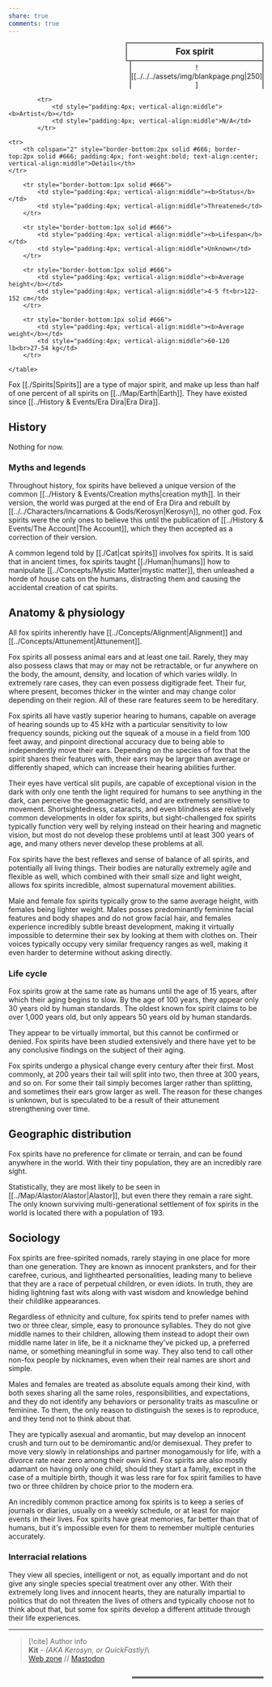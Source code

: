 ```yaml
---  
share: true  
comments: true  
---  
```

  
<div>  
  <span style="float:right; width:260px; margin-left:14px; border:2px solid #666; line-height:1.5; font-size:larger; font-weight:bold; text-align:center; padding:4px">Fox spirit</span>  
  </div>  
  
  <span style="float:right; clear:right; width:260px; margin-left:14px; border-left:2px solid #666; border-right:2px solid #666; border-collapse:collapse; text-align:center; padding-top:4px">![[../../../assets/img/blankpage.png|250]]</span>  
  
  <div class="" style="float:right; clear:right">  
    <table class="" style="float:right; clear:right; width:260px; margin-left:14px; margin-bottom:7px; border:2px solid #666; border-collapse:collapse; line-height:1.5; font-size:small">  
			  
			<tr>  
				<td style="padding:4px; vertical-align:middle"><b>Artist</b></td>  
				<td style="padding:4px; vertical-align:middle">N/A</td>  
			</tr>  
	  
	<tr>  
		<th colspan="2" style="border-bottom:2px solid #666; border-top:2px solid #666; padding:4px; font-weight:bold; text-align:center; vertical-align:middle">Details</th>  
	</tr>  
	  
		<tr style="border-bottom:1px solid #666">  
			<td style="padding:4px; vertical-align:middle"><b>Status</b></td>  
			<td style="padding:4px; vertical-align:middle">Threatened</td>  
		</tr>  
	  
		<tr style="border-bottom:1px solid #666">  
			<td style="padding:4px; vertical-align:middle"><b>Lifespan</b></td>  
			<td style="padding:4px; vertical-align:middle">Unknown</td>  
		</tr>  
	  
		<tr style="border-bottom:1px solid #666">  
			<td style="padding:4px; vertical-align:middle"><b>Average height</b></td>  
			<td style="padding:4px; vertical-align:middle">4-5 ft<br>122-152 cm</td>  
		</tr>  
		  
		<tr style="border-bottom:1px solid #666">  
			<td style="padding:4px; vertical-align:middle"><b>Average weight</b></td>  
			<td style="padding:4px; vertical-align:middle">60-120 lb<br>27-54 kg</td>  
		</tr>  
		  
    </table>  
  </div>  
  
Fox [[./Spirits|Spirits]] are a type of major spirit, and make up less than half of one percent of all spirits on [[../Map/Earth|Earth]]. They have existed since [[../History & Events/Era Dira|Era Dira]].  
  
## History  
  
Nothing for now.  
  
### Myths and legends  
  
Throughout history, fox spirits have believed a unique version of the common [[../History & Events/Creation myths|creation myth]]. In their version, the world was purged at the end of Era Dira and rebuilt by [[../../Characters/Incarnations & Gods/Kerosyn|Kerosyn]], no other god. Fox spirits were the only ones to believe this until the publication of [[../History & Events/The Account|The Account]], which they then accepted as a correction of their version.  
  
A common legend told by [[./Cat|cat spirits]] involves fox spirits. It is said that in ancient times, fox spirits taught [[./Human|humans]] how to manipulate [[../Concepts/Mystic Matter|mystic matter]], then unleashed a horde of house cats on the humans, distracting them and causing the accidental creation of cat spirits.  
  
## Anatomy & physiology  
  
All fox spirits inherently have [[../Concepts/Alignment|Alignment]] and [[../Concepts/Attunement|Attunement]].  
  
Fox spirits all possess animal ears and at least one tail. Rarely, they may also possess claws that may or may not be retractable, or fur anywhere on the body, the amount, density, and location of which varies wildly. In extremely rare cases, they can even possess digitigrade feet. Their fur, where present, becomes thicker in the winter and may change color depending on their region. All of these rare features seem to be hereditary.  
  
Fox spirits all have vastly superior hearing to humans, capable on average of hearing sounds up to 45 kHz with a particular sensitivity to low frequency sounds, picking out the squeak of a mouse in a field from 100 feet away, and pinpoint directional accuracy due to being able to independently move their ears. Depending on the species of fox that the spirit shares their features with, their ears may be larger than average or differently shaped, which can increase their hearing abilities further.  
  
Their eyes have vertical slit pupils, are capable of exceptional vision in the dark with only one tenth the light required for humans to see anything in the dark, can perceive the geomagnetic field, and are extremely sensitive to movement. Shortsightedness, cataracts, and even blindness are relatively common developments in older fox spirits, but sight-challenged fox spirits typically function very well by relying instead on their hearing and magnetic vision, but most do not develop these problems until at least 300 years of age, and many others never develop these problems at all.  
  
Fox spirits have the best reflexes and sense of balance of all spirits, and potentially all living things. Their bodies are naturally extremely agile and flexible as well, which combined with their small size and light weight, allows fox spirits incredible, almost supernatural movement abilities.  
  
Male and female fox spirits typically grow to the same average height, with females being lighter weight. Males posses predominantly feminine facial features and body shapes and do not grow facial hair, and females experience incredibly subtle breast development, making it virtually impossible to determine their sex by looking at them with clothes on. Their voices typically occupy very similar frequency ranges as well, making it even harder to determine without asking directly.  
  
### Life cycle  
  
Fox spirits grow at the same rate as humans until the age of 15 years, after which their aging begins to slow. By the age of 100 years, they appear only 30 years old by human standards. The oldest known fox spirit claims to be over 1,000 years old, but only appears 50 years old by human standards.  
  
They appear to be virtually immortal, but this cannot be confirmed or denied. Fox spirits have been studied extensively and there have yet to be any conclusive findings on the subject of their aging.  
  
Fox spirits undergo a physical change every century after their first. Most commonly, at 200 years their tail will split into two, then three at 300 years, and so on. For some their tail simply becomes larger rather than splitting, and sometimes their ears grow larger as well. The reason for these changes is unknown, but is speculated to be a result of their attunement strengthening over time.  
  
## Geographic distribution  
  
Fox spirits have no preference for climate or terrain, and can be found anywhere in the world. With their tiny population, they are an incredibly rare sight.  
  
Statistically, they are most likely to be seen in [[../Map/Alastor/Alastor|Alastor]], but even there they remain a rare sight. The only known surviving multi-generational settlement of fox spirits in the world is located there with a population of 193.  
  
## Sociology  
  
Fox spirits are free-spirited nomads, rarely staying in one place for more than one generation. They are known as innocent pranksters, and for their carefree, curious, and lighthearted personalities, leading many to believe that they are a race of perpetual children, or even idiots. In truth, they are hiding lightning fast wits along with vast wisdom and knowledge behind their childlike appearances.  
  
Regardless of ethnicity and culture, fox spirits tend to prefer names with two or three clear, simple, easy to pronounce syllables. They do not give middle names to their children, allowing them instead to adopt their own middle name later in life, be it a nickname they've picked up, a preferred name, or something meaningful in some way. They also tend to call other non-fox people by nicknames, even when their real names are short and simple.  
  
Males and females are treated as absolute equals among their kind, with both sexes sharing all the same roles, responsibilities, and expectations, and they do not identify any behaviors or personality traits as masculine or feminine. To them, the only reason to distinguish the sexes is to reproduce, and they tend not to think about that.  
  
They are typically asexual and aromantic, but may develop an innocent crush and turn out to be demiromantic and/or demisexual. They prefer to move very slowly in relationships and partner monogamously for life, with a divorce rate near zero among their own kind. Fox spirits are also mostly adamant on having only one child, should they start a family, except in the case of a multiple birth, though it was less rare for fox spirit families to have two or three children by choice prior to the modern era.  
  
An incredibly common practice among fox spirits is to keep a series of journals or diaries, usually on a weekly schedule, or at least for major events in their lives. Fox spirits have great memories, far better than that of humans, but it's impossible even for them to remember multiple centuries accurately.  
  
### Interracial relations  
  
They view all species, intelligent or not, as equally important and do not give any single species special treatment over any other. With their extremely long lives and innocent hearts, they are naturally impartial to politics that do not threaten the lives of others and typically choose not to think about that, but some fox spirits develop a different attitude through their life experiences.  
  
-----  
> [!cite] Author info  
> **Kit** - *(AKA Kerosyn, or QuickFastly)*\  
> [Web zone](https://kitabe.link) // [Mastodon](https://social.tripulse.net/@kit)